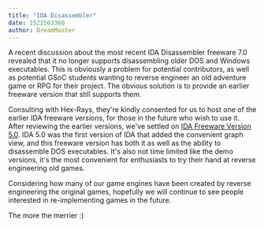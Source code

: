 ```yaml
---
title: "IDA Disassembler"
date: 1522503360
author: DreamMaster
---
```


A recent discussion about the most recent IDA Disassembler freeware 7.0 revealed that it no longer supports disassembling older DOS and Windows executables. This is obviously a problem for potential contributors, as well as potential GSoC students wanting to reverse engineer an old adventure game or RPG for their project. The obvious solution is to provide an earlier freeware version that still supports them.

Consulting with Hex-Rays, they're kindly consented for us to host one of the earlier IDA freeware versions, for those in the future who wish to use it. After reviewing the earlier versions, we've settled on [IDA Freeware Version 5.0](https://www.scummvm.org/frs/extras/IDA/idafree50.exe). IDA 5.0 was the first version of IDA that added the convenient graph view, and this freeware version has both it as well as the ability to disassemble DOS executables. It's also not time limited like the demo versions, it's the most convenient for enthusiasts to try their hand at reverse engineering old games.

Considering how many of our game engines have been created by reverse engineering the original games, hopefully we will continue to see people interested in re-implementing games in the future.

The more the merrier :)
